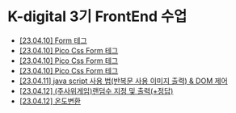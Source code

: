 # K-digital 3기 FrontEnd 수업
+ <a href = "./01/01.html">[23.04.10] Form 테그</a>
+ <a href = "./02/02.html">[23.04.10] Pico Css Form 테그</a>
+ <a href = "./03/03.html">[23.04.10] Pico Css Form 테그</a>
+ <a href = "./03/03.js">[23.04.10] Pico Css Form 테그</a>
+ <a href = "./03/03_2.js">[23.04.11]  java script 사용 법(반복문 사용 이미지 출력) & DOM 제어 </a>
+ <a href = "./04/04.html">[23.04.12] (주사위게임)랜덤수 지정 및 출력(+정답) </a>
+ <a href="./04/04_2.html">[23.04.12] 온도변환 </a>